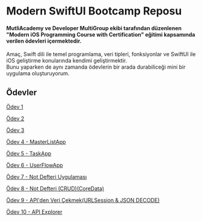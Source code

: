 # Modern SwiftUI Bootcamp Reposu

#### MutliAcademy ve Developer MultiGroup ekibi tarafından düzenlenen "Modern iOS Programming Course with Certification" eğitimi kapsamında verilen ödevleri içermektedir.  
Amaç, Swift dili ile temel programlama, veri tipleri, fonksiyonlar ve SwiftUI ile iOS geliştirme konularında kendimi geliştirmektir.  
Bunu yaparken de aynı zamanda ödevlerin bir arada durabiliceği mini bir uygulama oluşturuyorum.

## Ödevler

[Ödev 1](Bootcamp/Homework1.swift)

[Ödev 2](Bootcamp/Homework2.swift)

[Ödev 3](Bootcamp/Homework3.swift)

[Ödev 4 - MasterListApp](MasterListApp)

[Ödev 5 - TaskApp](TaskApp)

[Ödev 6 - UserFlowApp](UserFlowAPP)

[Ödev 7 - Not Defteri Uygulaması](Notebook)

[Ödev 8 - Not Defteri (CRUD)(CoreData)](NotDefteri)

[Ödev 9 - API'den Veri Çekmek(URLSession & JSON DECODE)](APIGETAPP)

[Ödev 10 - API Explorer](APIExplorer)
